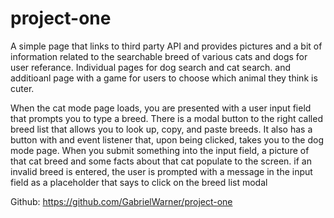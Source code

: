 # project-one

A simple page that links to third party API and provides pictures and a bit of information related to the searchable breed of various cats and dogs for user referance. Individual pages for dog search and cat search. and additioanl page with a game for users to choose which animal they think is cuter.


When the cat mode page loads, you are presented with a user input field that prompts you to type a breed. There is a modal button to the right called breed list that allows
you to look up, copy, and paste breeds. It also has a button with and event listener that, upon being clicked, takes you to the dog mode page. When you submit something into the input field, a picture of that cat breed and some facts about that cat populate to the screen. if an invalid breed is entered, the user is prompted with a 
message in the input field as a placeholder that says to click on the breed list modal

Github:
https://github.com/GabrielWarner/project-one